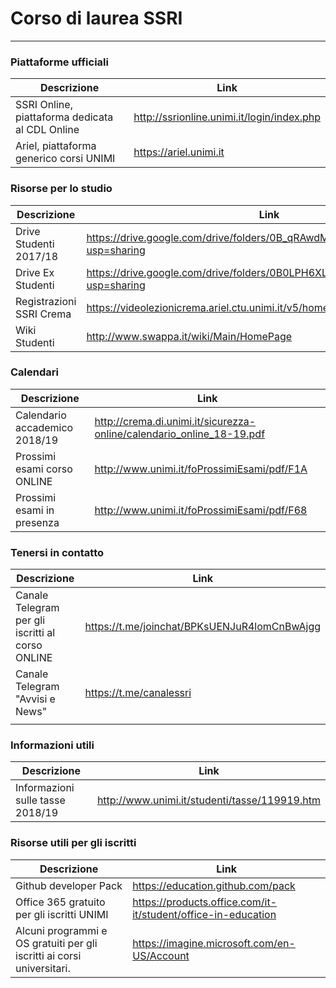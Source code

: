 # Corso di laurea SSRI

------

### Piattaforme ufficiali

| Descrizione | Link                                       |
| ----------------------------------------------- | ------------------------------------------ |
| SSRI Online, piattaforma dedicata al CDL Online | http://ssrionline.unimi.it/login/index.php |
| Ariel, piattaforma generico corsi UNIMI         | https://ariel.unimi.it                     |


### Risorse per lo studio

| Descrizione | Link |
| ------------------------ | ------------------------------------------------------------ |
| Drive Studenti 2017/18   | https://drive.google.com/drive/folders/0B_qRAwdMRXD5aXFLODJjRUZ0ck0?usp=sharing |
| Drive Ex Studenti        | https://drive.google.com/drive/folders/0B0LPH6XL7SlNRExLeEgyY3pUdEU?usp=sharing |
| Registrazioni SSRI Crema | https://videolezionicrema.ariel.ctu.unimi.it/v5/home/Default.aspx |
| Wiki Studenti            | http://www.swappa.it/wiki/Main/HomePage |


### Calendari

| Descrizione                   | Link                                                         |
| ----------------------------- | ------------------------------------------------------------ |
| Calendario accademico 2018/19 | http://crema.di.unimi.it/sicurezza-online/calendario_online_18-19.pdf |
| Prossimi esami corso ONLINE   | http://www.unimi.it/foProssimiEsami/pdf/F1A                  |
| Prossimi esami in presenza    | http://www.unimi.it/foProssimiEsami/pdf/F68                  |


### Tenersi in contatto

| Descrizione                                      | Link                                         |
| ------------------------------------------------ | -------------------------------------------- |
| Canale Telegram per gli iscritti al corso ONLINE | https://t.me/joinchat/BPKsUENJuR4lomCnBwAjgg |
| Canale Telegram "Avvisi e News"                  | https://t.me/canalessri                      |
|                                                  |                                              |


### Informazioni utili

| Descrizione                      | Link                                          |
| -------------------------------- | --------------------------------------------- |
| Informazioni sulle tasse 2018/19 | http://www.unimi.it/studenti/tasse/119919.htm |


### Risorse utili per gli iscritti 

| Descrizione                                                  | Link |                                                        
| ------------------------------------------------------------ | ------------------------------------------------------------ |
| Github developer Pack                                        | https://education.github.com/pack                            |
| Office 365 gratuito per gli iscritti UNIMI                   | https://products.office.com/it-it/student/office-in-education |
| Alcuni programmi e OS gratuiti per gli iscritti ai corsi universitari. | https://imagine.microsoft.com/en-US/Account                  |

